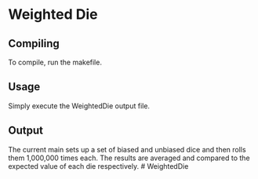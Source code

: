 Weighted Die
==============

Compiling
--------------

To compile, run the makefile.

Usage
--------------

Simply execute the WeightedDie output file.

Output
--------------
The current main sets up a set of biased and unbiased dice and then rolls them 1,000,000 times each.
The results are averaged and compared to the expected value of each die respectively. # WeightedDie
